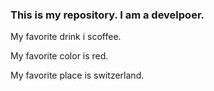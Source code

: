 ### This is my repository. I am a develpoer.

My favorite drink i scoffee.

My favorite color is red.

My favorite place is switzerland.
